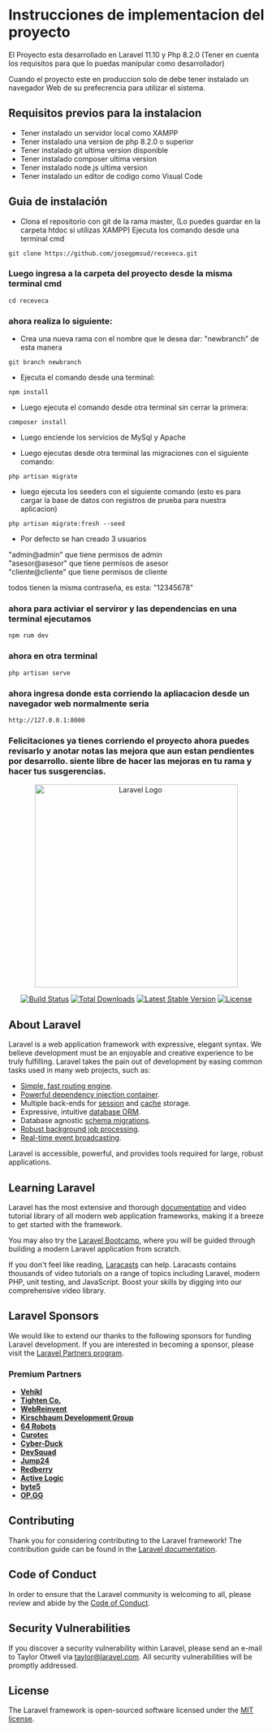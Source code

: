 # Instrucciones de implementacion del proyecto

El Proyecto esta desarrollado en Laravel 11.10 y Php 8.2.0
(Tener en cuenta los requisitos para que lo puedas manipular como desarrollador)

Cuando el proyecto este en produccion solo de debe tener instalado un navegador Web de su prefecrencia para utilizar el sistema.

## Requisitos previos para la instalacion

- Tener instalado un servidor local como XAMPP
- Tener instalado una version de php 8.2.0 o superior
- Tener instalado git ultima version disponible
- Tener instalado composer ultima version
- Tener instalado node.js ultima version 
- Tener instalado un editor de codigo como Visual Code

## Guia de instalación

- Clona el repositorio con git de la rama master, (Lo puedes guardar en la carpeta htdoc si utilizas XAMPP)
Ejecuta los comando desde una terminal cmd

`git clone https://github.com/josegpmsud/receveca.git`


### Luego ingresa a la carpeta del proyecto desde la misma terminal cmd

`cd receveca`

### ahora realiza lo siguiente:

- Crea una nueva rama con el nombre que le desea dar: "newbranch" de esta manera 

`git branch newbranch`

- Ejecuta el comando desde una terminal: 

`npm install`

- Luego ejecuta el comando desde otra terminal sin cerrar la primera:

`composer install`

- Luego enciende los servicios de MySql y Apache

- Luego ejecutas desde otra terminal las migraciones con el siguiente comando:

`php artisan migrate`

- luego ejecuta los seeders con el siguiente comando (esto es para cargar la base de datos con registros de prueba para nuestra aplicacion)

`php artisan migrate:fresh --seed`

- Por defecto se han creado 3 usuarios

"admin@admin" que tiene permisos de admin <br>
"asesor@asesor" que tiene permisos de asesor <br>
"cliente@cliente" que tiene permisos de cliente <br>

todos tienen la misma contraseña, es esta: "12345678"

### ahora para activiar el serviror y las dependencias en una terminal ejecutamos

`npm rum dev`

### ahora en otra terminal

`php artisan serve`

### ahora ingresa donde esta corriendo la apliacacion desde un navegador web normalmente seria

`http://127.0.0.1:8000`



### Felicitaciones ya tienes corriendo el proyecto ahora puedes revisarlo y anotar notas las mejora que aun estan pendientes por desarrollo. siente libre de hacer las mejoras en tu rama y hacer tus susgerencias.





<p align="center"><a href="https://laravel.com" target="_blank"><img src="https://raw.githubusercontent.com/laravel/art/master/logo-lockup/5%20SVG/2%20CMYK/1%20Full%20Color/laravel-logolockup-cmyk-red.svg" width="400" alt="Laravel Logo"></a></p>

<p align="center">
<a href="https://github.com/laravel/framework/actions"><img src="https://github.com/laravel/framework/workflows/tests/badge.svg" alt="Build Status"></a>
<a href="https://packagist.org/packages/laravel/framework"><img src="https://img.shields.io/packagist/dt/laravel/framework" alt="Total Downloads"></a>
<a href="https://packagist.org/packages/laravel/framework"><img src="https://img.shields.io/packagist/v/laravel/framework" alt="Latest Stable Version"></a>
<a href="https://packagist.org/packages/laravel/framework"><img src="https://img.shields.io/packagist/l/laravel/framework" alt="License"></a>
</p>

## About Laravel

Laravel is a web application framework with expressive, elegant syntax. We believe development must be an enjoyable and creative experience to be truly fulfilling. Laravel takes the pain out of development by easing common tasks used in many web projects, such as:

- [Simple, fast routing engine](https://laravel.com/docs/routing).
- [Powerful dependency injection container](https://laravel.com/docs/container).
- Multiple back-ends for [session](https://laravel.com/docs/session) and [cache](https://laravel.com/docs/cache) storage.
- Expressive, intuitive [database ORM](https://laravel.com/docs/eloquent).
- Database agnostic [schema migrations](https://laravel.com/docs/migrations).
- [Robust background job processing](https://laravel.com/docs/queues).
- [Real-time event broadcasting](https://laravel.com/docs/broadcasting).

Laravel is accessible, powerful, and provides tools required for large, robust applications.

## Learning Laravel

Laravel has the most extensive and thorough [documentation](https://laravel.com/docs) and video tutorial library of all modern web application frameworks, making it a breeze to get started with the framework.

You may also try the [Laravel Bootcamp](https://bootcamp.laravel.com), where you will be guided through building a modern Laravel application from scratch.

If you don't feel like reading, [Laracasts](https://laracasts.com) can help. Laracasts contains thousands of video tutorials on a range of topics including Laravel, modern PHP, unit testing, and JavaScript. Boost your skills by digging into our comprehensive video library.

## Laravel Sponsors

We would like to extend our thanks to the following sponsors for funding Laravel development. If you are interested in becoming a sponsor, please visit the [Laravel Partners program](https://partners.laravel.com).

### Premium Partners

- **[Vehikl](https://vehikl.com/)**
- **[Tighten Co.](https://tighten.co)**
- **[WebReinvent](https://webreinvent.com/)**
- **[Kirschbaum Development Group](https://kirschbaumdevelopment.com)**
- **[64 Robots](https://64robots.com)**
- **[Curotec](https://www.curotec.com/services/technologies/laravel/)**
- **[Cyber-Duck](https://cyber-duck.co.uk)**
- **[DevSquad](https://devsquad.com/hire-laravel-developers)**
- **[Jump24](https://jump24.co.uk)**
- **[Redberry](https://redberry.international/laravel/)**
- **[Active Logic](https://activelogic.com)**
- **[byte5](https://byte5.de)**
- **[OP.GG](https://op.gg)**

## Contributing

Thank you for considering contributing to the Laravel framework! The contribution guide can be found in the [Laravel documentation](https://laravel.com/docs/contributions).

## Code of Conduct

In order to ensure that the Laravel community is welcoming to all, please review and abide by the [Code of Conduct](https://laravel.com/docs/contributions#code-of-conduct).

## Security Vulnerabilities

If you discover a security vulnerability within Laravel, please send an e-mail to Taylor Otwell via [taylor@laravel.com](mailto:taylor@laravel.com). All security vulnerabilities will be promptly addressed.

## License

The Laravel framework is open-sourced software licensed under the [MIT license](https://opensource.org/licenses/MIT).
